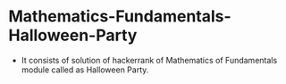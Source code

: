 # Mathematics-Fundamentals-Halloween-Party
- It consists of solution of hackerrank of Mathematics of Fundamentals module called as Halloween Party.
